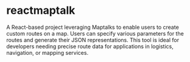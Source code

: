 # reactmaptalk
A React-based project leveraging Maptalks to enable users to create custom routes on a map. Users can specify various parameters for the routes and generate their JSON representations. This tool is ideal for developers needing precise route data for applications in logistics, navigation, or mapping services.
